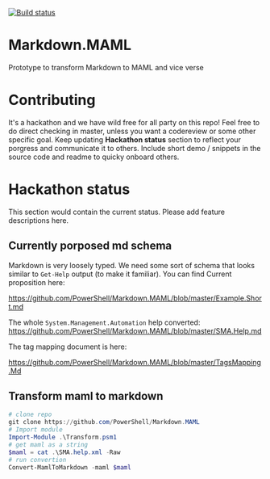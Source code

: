 [![Build status](https://ci.appveyor.com/api/projects/status/u65tnar0cfkmqywl/branch/master?svg=true)](https://ci.appveyor.com/project/PowerShell/markdown-maml/branch/master)

# Markdown.MAML
Prototype to transform Markdown to MAML and vice verse

# Contributing

It's a hackathon and we have wild free for all party on this repo!
Feel free to do direct checking in master, unless you want a codereview or some other specific goal.
Keep updating **Hackathon status** section to reflect your porgress and communicate it to others.
Include short demo / snippets in the source code and readme to quicky onboard others.

# Hackathon status

This section would contain the current status. Please add feature descriptions here.

## Currently porposed md schema
Markdown is very loosely typed. 
We need some sort of schema that looks similar to `Get-Help` output (to make it familiar).
You can find Current proposition here:

https://github.com/PowerShell/Markdown.MAML/blob/master/Example.Short.md

The whole `System.Management.Automation` help converted:
https://github.com/PowerShell/Markdown.MAML/blob/master/SMA.Help.md

The tag mapping document is here:

https://github.com/PowerShell/Markdown.MAML/blob/master/TagsMapping.Md

## Transform maml to markdown

```powershell
# clone repo
git clone https://github.com/PowerShell/Markdown.MAML
# Import module
Import-Module .\Transform.psm1
# get maml as a string
$maml = cat .\SMA.help.xml -Raw
# run convertion
Convert-MamlToMarkdown -maml $maml
```
